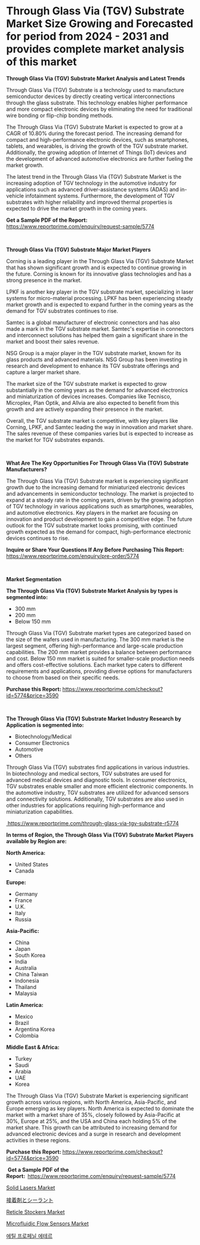 <p><h1>Through Glass Via (TGV) Substrate Market Size Growing and Forecasted for period from 2024 - 2031 and provides complete market analysis of this market</h1></p><p><strong>Through Glass Via (TGV) Substrate Market Analysis and Latest Trends</strong></p>
<p><p>Through Glass Via (TGV) Substrate is a technology used to manufacture semiconductor devices by directly creating vertical interconnections through the glass substrate. This technology enables higher performance and more compact electronic devices by eliminating the need for traditional wire bonding or flip-chip bonding methods.</p><p>The Through Glass Via (TGV) Substrate Market is expected to grow at a CAGR of 10.80% during the forecast period. The increasing demand for compact and high-performance electronic devices, such as smartphones, tablets, and wearables, is driving the growth of the TGV substrate market. Additionally, the growing adoption of Internet of Things (IoT) devices and the development of advanced automotive electronics are further fueling the market growth.</p><p>The latest trend in the Through Glass Via (TGV) Substrate Market is the increasing adoption of TGV technology in the automotive industry for applications such as advanced driver-assistance systems (ADAS) and in-vehicle infotainment systems. Furthermore, the development of TGV substrates with higher reliability and improved thermal properties is expected to drive the market growth in the coming years.</p></p>
<p><strong>Get a Sample PDF of the Report:&nbsp;</strong> <a href="https://www.reportprime.com/enquiry/request-sample/5774">https://www.reportprime.com/enquiry/request-sample/5774</a></p>
<p>&nbsp;</p>
<p><strong>Through Glass Via (TGV) Substrate Major Market Players</strong></p>
<p><p>Corning is a leading player in the Through Glass Via (TGV) Substrate Market that has shown significant growth and is expected to continue growing in the future. Corning is known for its innovative glass technologies and has a strong presence in the market.</p><p>LPKF is another key player in the TGV substrate market, specializing in laser systems for micro-material processing. LPKF has been experiencing steady market growth and is expected to expand further in the coming years as the demand for TGV substrates continues to rise.</p><p>Samtec is a global manufacturer of electronic connectors and has also made a mark in the TGV substrate market. Samtec's expertise in connectors and interconnect solutions has helped them gain a significant share in the market and boost their sales revenue.</p><p>NSG Group is a major player in the TGV substrate market, known for its glass products and advanced materials. NSG Group has been investing in research and development to enhance its TGV substrate offerings and capture a larger market share.</p><p>The market size of the TGV substrate market is expected to grow substantially in the coming years as the demand for advanced electronics and miniaturization of devices increases. Companies like Tecnisco, Microplex, Plan Optik, and Allvia are also expected to benefit from this growth and are actively expanding their presence in the market.</p><p>Overall, the TGV substrate market is competitive, with key players like Corning, LPKF, and Samtec leading the way in innovation and market share. The sales revenue of these companies varies but is expected to increase as the market for TGV substrates expands.</p></p>
<p>&nbsp;</p>
<p><strong>What Are The Key Opportunities For Through Glass Via (TGV) Substrate Manufacturers?</strong></p>
<p><p>The Through Glass Via (TGV) Substrate market is experiencing significant growth due to the increasing demand for miniaturized electronic devices and advancements in semiconductor technology. The market is projected to expand at a steady rate in the coming years, driven by the growing adoption of TGV technology in various applications such as smartphones, wearables, and automotive electronics. Key players in the market are focusing on innovation and product development to gain a competitive edge. The future outlook for the TGV substrate market looks promising, with continued growth expected as the demand for compact, high-performance electronic devices continues to rise.</p></p>
<p><strong>Inquire or Share Your Questions If Any Before Purchasing This Report:</strong> <a href="https://www.reportprime.com/enquiry/pre-order/5774">https://www.reportprime.com/enquiry/pre-order/5774</a></p>
<p>&nbsp;</p>
<p><strong>Market Segmentation</strong></p>
<p><strong>The Through Glass Via (TGV) Substrate Market Analysis by types is segmented into:</strong></p>
<p><ul><li>300 mm</li><li>200 mm</li><li>Below 150 mm</li></ul></p>
<p><p>Through Glass Via (TGV) Substrate market types are categorized based on the size of the wafers used in manufacturing. The 300 mm market is the largest segment, offering high-performance and large-scale production capabilities. The 200 mm market provides a balance between performance and cost. Below 150 mm market is suited for smaller-scale production needs and offers cost-effective solutions. Each market type caters to different requirements and applications, providing diverse options for manufacturers to choose from based on their specific needs.</p></p>
<p><strong>Purchase this Report:&nbsp;</strong><a href="https://www.reportprime.com/checkout?id=5774&price=3590">https://www.reportprime.com/checkout?id=5774&price=3590</a></p>
<p>&nbsp;</p>
<p><strong>The Through Glass Via (TGV) Substrate Market Industry Research by Application is segmented into:</strong></p>
<p><ul><li>Biotechnology/Medical</li><li>Consumer Electronics</li><li>Automotive</li><li>Others</li></ul></p>
<p><p>Through Glass Via (TGV) substrates find applications in various industries. In biotechnology and medical sectors, TGV substrates are used for advanced medical devices and diagnostic tools. In consumer electronics, TGV substrates enable smaller and more efficient electronic components. In the automotive industry, TGV substrates are utilized for advanced sensors and connectivity solutions. Additionally, TGV substrates are also used in other industries for applications requiring high-performance and miniaturization capabilities.</p></p>
<p><a href="https://www.reportprime.com/through-glass-via-tgv-substrate-r5774">&nbsp;https://www.reportprime.com/through-glass-via-tgv-substrate-r5774</a></p>
<p><strong>In terms of Region, the Through Glass Via (TGV) Substrate Market Players available by Region are:</strong></p>
<p>
    <p> <strong> North America: </strong>
        <ul>
            <li>United States</li>
            <li>Canada</li>
        </ul>
        </p> 
    <p> <strong> Europe: </strong>
        <ul>
            <li>Germany</li>
            <li>France</li>
            <li>U.K.</li>
            <li>Italy</li>
            <li>Russia</li>
        </ul>
        </p> 
    <p> <strong> Asia-Pacific: </strong>
        <ul>
            <li>China</li>
            <li>Japan</li>
            <li>South Korea</li>
            <li>India</li>
            <li>Australia</li>
            <li>China Taiwan</li>
            <li>Indonesia</li>
            <li>Thailand</li>
            <li>Malaysia</li>
        </ul>
        </p> 
    <p> <strong> Latin America: </strong>
        <ul>
            <li>Mexico</li>
            <li>Brazil</li>
            <li>Argentina Korea</li>
            <li>Colombia</li>
        </ul>
        </p> 
    <p> <strong> Middle East & Africa: </strong>
        <ul>
            <li>Turkey</li>
            <li>Saudi</li>
            <li>Arabia</li>
            <li>UAE</li>
            <li>Korea</li>
        </ul>
    </p>
    </p>
<p><p>The Through Glass Via (TGV) Substrate Market is experiencing significant growth across various regions, with North America, Asia-Pacific, and Europe emerging as key players. North America is expected to dominate the market with a market share of 35%, closely followed by Asia-Pacific at 30%, Europe at 25%, and the USA and China each holding 5% of the market share. This growth can be attributed to increasing demand for advanced electronic devices and a surge in research and development activities in these regions.</p></p>
<p><strong>Purchase this Report: </strong><a href="https://www.reportprime.com/checkout?id=5774&price=3590">https://www.reportprime.com/checkout?id=5774&price=3590</a></p>
<p>&nbsp;<strong>Get a Sample PDF of the Report:&nbsp;&nbsp;</strong><a href="https://www.reportprime.com/enquiry/request-sample/5774">https://www.reportprime.com/enquiry/request-sample/5774</a></p>
<p><strong></strong></p>
<p><p><a href="https://www.linkedin.com/pulse/solid-lasers-market-insight-trends-growth-forecasted-from-2024-15w5c">Solid Lasers Market</a></p><p><a href="https://github.com/FrancoWeber2023/Market-Research-Report-List-1/blob/main/717027574447.md">接着剤とシーラント</a></p><p><a href="https://github.com/RyleeBauch2023/Market-Research-Report-List-1/blob/main/reticle-stockers-market.md">Reticle Stockers Market</a></p><p><a href="https://www.linkedin.com/pulse/microfluidic-flow-sensors-market-comprehensive-assessment-type-ruwye">Microfluidic Flow Sensors Market</a></p><p><a href="https://github.com/AidenReinger/Market-Research-Report-List-1/blob/main/585179270967.md">에틸 프로페닐 에테르</a></p></p>